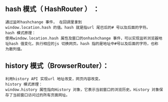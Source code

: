 ## hash 模式（ HashRouter ） ： 
    通过监听hashchange 事件， 在回调里拿到
    window.location.hash 的值。hash 就是指url 尾巴后的# 号以及后面的字符。
    hash 模式原理：
    使用window.location.hash 属性及窗口的onhashchange 事件，可以实现监听浏览器地
    址hash 值变化，执行相应的js 切换网页。hash 指的是地址中#号以及后面的字符，也称
    为散列值。
## history 模式（BrowserRouter）： 
    利用history API 实现url 地址改变，网页内容改变。
    history 模式原理：
    window.history 属性指向History 对象，它表示当前窗口的浏览历史。History 对象保
    存了当前窗口访问过的所有页面网址。